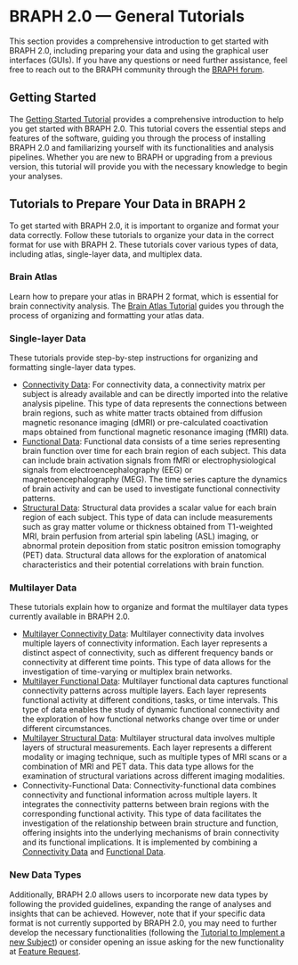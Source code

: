 # BRAPH 2.0 — General Tutorials

This section provides a comprehensive introduction to get started with BRAPH 2.0, including preparing your data and using the graphical user interfaces (GUIs). If you have any questions or need further assistance, feel free to reach out to the BRAPH community through the [BRAPH forum](http://braph.org/forums).

## Getting Started

The [Getting Started Tutorial](tut_braph2/tut_braph.pdf) provides a comprehensive introduction to help you get started with BRAPH 2.0. This tutorial covers the essential steps and features of the software, guiding you through the process of installing BRAPH 2.0 and familiarizing yourself with its functionalities and analysis pipelines. Whether you are new to BRAPH or upgrading from a previous version, this tutorial will provide you with the necessary knowledge to begin your analyses.

## Tutorials to Prepare Your Data in BRAPH 2

To get started with BRAPH 2.0, it is important to organize and format your data correctly. Follow these tutorials to organize your data in the correct format for use with BRAPH 2. These tutorials cover various types of data, including atlas, single-layer data, and multiplex data.

### Brain Atlas

Learn how to prepare your atlas in BRAPH 2 format, which is essential for brain connectivity analysis. The [Brain Atlas Tutorial](tut_ba) guides you through the process of organizing and formatting your atlas data.

### Single-layer Data

These tutorials provide step-by-step instructions for organizing and formatting single-layer data types. 
- [Connectivity Data](tut_gr_con): For connectivity data, a connectivity matrix per subject is already available and can be directly imported into the relative analysis pipeline. This type of data represents the connections between brain regions, such as white matter tracts obtained from diffusion magnetic resonance imaging (dMRI) or pre-calculated coactivation maps obtained from functional magnetic resonance imaging (fMRI) data.
- [Functional Data](tut_gr_fun): Functional data consists of a time series representing brain function over time for each brain region of each subject. This data can include brain activation signals from fMRI or electrophysiological signals from electroencephalography (EEG) or magnetoencephalography (MEG). The time series capture the dynamics of brain activity and can be used to investigate functional connectivity patterns.
- [Structural Data](tut_gr_st): Structural data provides a scalar value for each brain region of each subject. This type of data can include measurements such as gray matter volume or thickness obtained from T1-weighted MRI, brain perfusion from arterial spin labeling (ASL) imaging, or abnormal protein deposition from static positron emission tomography (PET) data. Structural data allows for the exploration of anatomical characteristics and their potential correlations with brain function.

### Multilayer Data

These tutorials explain how to organize and format the multilayer data types currently available in BRAPH 2.0.
- [Multilayer Connectivity Data](tut_gr_con_mp): Multilayer connectivity data involves multiple layers of connectivity information. Each layer represents a distinct aspect of connectivity, such as different frequency bands or connectivity at different time points. This type of data allows for the investigation of time-varying or multiplex brain networks.
- [Multilayer Functional Data](tut_gr_fun_mp): Multilayer functional data captures functional connectivity patterns across multiple layers. Each layer represents functional activity at different conditions, tasks, or time intervals. This type of data enables the study of dynamic functional connectivity and the exploration of how functional networks change over time or under different circumstances.
- [Multilayer Structural Data](tut_gr_st_mp): Multilayer structural data involves multiple layers of structural measurements. Each layer represents a different modality or imaging technique, such as multiple types of MRI scans or a combination of MRI and PET data. This data type allows for the examination of structural variations across different imaging modalities.
- Connectivity-Functional Data: Connectivity-functional data combines connectivity and functional information across multiple layers. It integrates the connectivity patterns between brain regions with the corresponding functional activity. This type of data facilitates the investigation of the relationship between brain structure and function, offering insights into the underlying mechanisms of brain connectivity and its functional implications. It is implemented by combining a [Connectivity Data](tut_gr_con) and [Functional Data](tut_gr_fun).

### New Data Types

Additionally, BRAPH 2.0 allows users to incorporate new data types by following the provided guidelines, expanding the range of analyses and insights that can be achieved. However, note that if your specific data format is not currently supported by BRAPH 2.0, you may need to further develop the necessary functionalities (following the [Tutorial to Implement a new Subject](../developers/dev_subject/dev_subject.pdf)) or consider opening an issue asking for the new functionality at [Feature Request](../../../../issues/new/choose).
